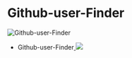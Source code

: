 # Github-user-Finder
![Github-user-Finder](https://i.ibb.co/55VzvBm/282698b6d1f6.jpg)
* Github-user-Finder<a href="https://git.io/JcURZ" alt="me"> <img src="https://img.shields.io/badge/-visit-blue?logo=appveyor" /></a>

